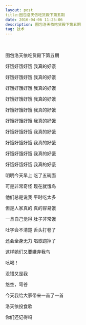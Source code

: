 ```yaml
---
layout: post
title:图包洛天依吃货殿下第五期
date: 2016-04-06 11:25:06 
description: 图包洛天依吃货殿下第五期
tag: 技术
---
```


　

图包洛天依吃货殿下第五期



好饿好饿好饿 我真的好饿

好饿好饿好饿 我真的好饿

好饿好饿好饿 我真的好饿

好饿好饿好饿 我真的好饿

好饿好饿好饿 我真的好饿

好饿好饿好饿 我真的好饿

好饿好饿好饿 我真的好饿

好饿好饿好饿 我真的好饿

好饿好饿好饿 我真的好饿

好饿好饿好饿 我真的好饿

明明今天早上 吃了五碗面

可是非常奇怪 现在就饿鸟

他们总是说我 平时吃太多

但是人家真的 真的容易饿

一旦自己觉得 肚子非常饿

吐字会不清楚 舌头打卷了

还会全身无力 唱歌跑掉了

这样她们又要嫌弃我鸟

吆喝！

没错又是我

悠空，穹苍

今天我给大家带来一首了一首

洛天依投食歌

你们还记得吗
